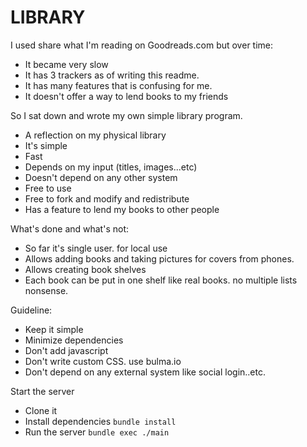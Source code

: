 LIBRARY
=========

I used share what I'm reading on Goodreads.com but over time:

- It became very slow
- It has 3 trackers as of writing this readme.
- It has many features that is confusing for me.
- It doesn't offer a way to lend books to my friends

So I sat down and wrote my own simple library program.

- A reflection on my physical library
- It's simple
- Fast
- Depends on my input (titles, images...etc)
- Doesn't depend on any other system
- Free to use
- Free to fork and modify and redistribute
- Has a feature to lend my books to other people

What's done and what's not:

- So far it's single user. for local use
- Allows adding books and taking pictures for covers from phones.
- Allows creating book shelves
- Each book can be put in one shelf like real books. no multiple lists nonsense.

Guideline:

- Keep it simple
- Minimize dependencies
- Don't add javascript
- Don't write custom CSS. use bulma.io
- Don't depend on any external system like social login..etc.

Start the server

- Clone it
- Install dependencies `bundle install`
- Run the server `bundle exec ./main`

